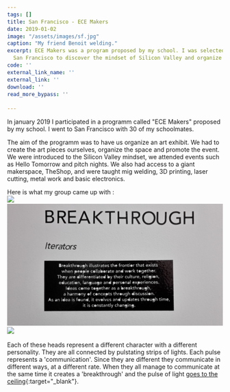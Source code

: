 ```yaml
---
tags: []
title: San Francisco - ECE Makers
date: 2019-01-02
image: "/assets/images/sf.jpg"
caption: "My friend Benoit welding."
excerpt: ECE Makers was a program proposed by my school. I was selected and went to
  San Francisco to discover the mindset of Silicon Valley and organize an art exhibit.
code: ''
external_link_name: ''
external_link: ''
download: ''
read_more_bypass: ''

---
```

In january 2019 I participated in a programm called "ECE Makers" proposed by my school. I went to San Francisco with 30 of my schoolmates.  

The aim of the programm was to have us organize an art exhibit. We had to create the art pieces ourselves, organize the space and promote the event.
We were introduced to the Silicon Valley mindset, we attended events such as Hello Tomorrow and pitch nights. We also had access to a giant makerspace, TheShop, and were taught mig welding, 3D printing, laser cutting, metal work and basic electronics.  

Here is what my group came up with :  
![](/assets/images/bt1.jpg)
![](/assets/images/bt_descri.jpg)
![](/assets/images/bt2.jpg)

Each of these heads represent a different character with a different personality. They are all connected by pulstating strips of lights. Each pulse represents a 'communication'. Since they are different they communicate in different ways, at a different rate. When they all manage to communicate at the same time it creates a 'breakthrough' and the pulse of light [goes to the ceiling](https://www.youtube.com/watch?v=0bMJ5EijWXs){:target="_blank"}.